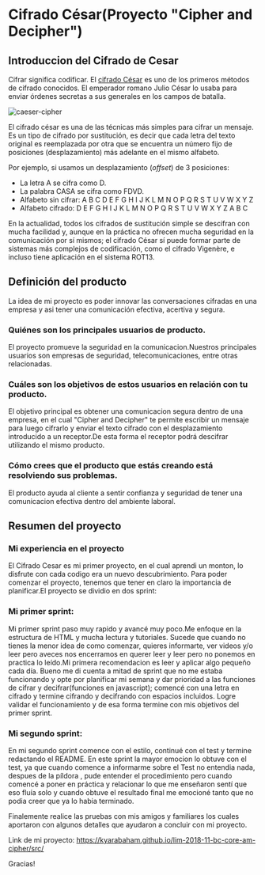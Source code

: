 # Cifrado César(Proyecto "Cipher and Decipher")
## Introduccion del Cifrado de Cesar
Cifrar significa codificar. El [cifrado César](https://en.wikipedia.org/wiki/Caesar_cipher) es uno de los primeros métodos de cifrado conocidos. El emperador romano Julio César lo usaba para enviar órdenes secretas a sus generales en los campos de batalla.

![caeser-cipher](https://upload.wikimedia.org/wikipedia/commons/thumb/2/2b/Caesar3.svg/2000px-Caesar3.svg.png)

El cifrado césar es una de las técnicas más simples para cifrar un mensaje. Es un tipo de cifrado por sustitución, es decir que cada letra del texto original es reemplazada por otra que se encuentra un número fijo de posiciones (desplazamiento) más adelante en el mismo alfabeto.

Por ejemplo, si usamos un desplazamiento (_offset_) de 3 posiciones:

- La letra A se cifra como D.
- La palabra CASA se cifra como FDVD.
- Alfabeto sin cifrar: A B C D E F G H I J K L M N O P Q R S T U V W X Y Z
- Alfabeto cifrado: D E F G H I J K L M N O P Q R S T U V W X Y Z A B C

En la actualidad, todos los cifrados de sustitución simple se descifran con mucha facilidad y, aunque en la práctica no ofrecen mucha seguridad en la comunicación por sí mismos; el cifrado César sí puede formar parte de sistemas más complejos de codificación, como el cifrado Vigenère, e incluso tiene aplicación en el sistema ROT13.

## Definición del producto

La idea de mi proyecto es poder innovar las conversaciones cifradas en una empresa y asi tener una comunicación efectiva, acertiva y segura.
 
### Quiénes son los principales usuarios de producto.
  El proyecto promueve la seguridad en la comunicacion.Nuestros principales usuarios son empresas de seguridad, telecomunicaciones, entre otras relacionadas.
### Cuáles son los objetivos de estos usuarios en relación con tu producto.
El objetivo principal es obtener una comunicacion segura dentro de una empresa, en el cual "Cipher and Decipher" te permite escribir un mensaje para luego cifrarlo y enviar el texto cifrado con el desplazamiento introducido a un receptor.De esta forma el receptor podrá descifrar utilizando el mismo producto.

### Cómo crees que el producto que estás creando está resolviendo sus problemas.

El producto ayuda al cliente a sentir confianza y seguridad de tener una comunicacion efectiva dentro del ambiente laboral.


## Resumen del proyecto
### Mi experiencia en el proyecto

El Cifrado Cesar es mi primer proyecto, en el cual aprendi un monton, lo disfrute con cada codigo era un nuevo descubrimiento.
Para poder comenzar el proyecto, tenemos que tener en claro la importancia de planificar.El proyecto se dividio en dos sprint:
### Mi primer sprint:
 Mi primer sprint paso muy rapido y avancé muy poco.Me enfoque en la estructura de HTML y mucha lectura y tutoriales. Sucede que cuando no tienes la menor idea de como comenzar, quieres informarte, ver videos y/o leer pero aveces nos encerramos en querer leer y leer pero no ponemos en practica lo leído.Mi primera recomendacion es leer y aplicar algo pequeño cada día. Bueno me di cuenta a mitad de sprint que no me estaba funcionando y opte por planificar mi semana y dar prioridad a las funciones de cifrar y decifrar(funciones en javascript); comencé con una letra en cifrado  y termine cifrando y decifrando  con espacios incluidos. Logre validar el funcionamiento y de esa forma termine con mis objetivos del primer sprint.
 ### Mi segundo sprint:
 En mi segundo sprint comence con el estilo, continué con el test y termine redactando el README.
 En este sprint la mayor emocion lo obtuve con el test, ya que cuando comence a informarme sobre el Test no entendia nada, despues de la píldora , pude entender el procedimiento pero cuando comencé a poner en práctica y relacionar lo que me enseñaron sentí que eso fluía solo y cuando obtuve el resultado final me emocioné tanto que no podia creer que ya lo habia terminado.

 Finalemente realice las pruebas con mis amigos y familiares los cuales aportaron con algunos detalles que ayudaron a concluir con mi proyecto.

Link de mi proyecto:
https://kyarabaham.github.io/lim-2018-11-bc-core-am-cipher/src/

Gracias!
